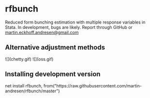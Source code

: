 # rfbunch
Reduced form bunching estimation with multiple response variables in Stata. In development, bugs are likely. Report through GitHub or martin.eckhoff.andresen@gmail.com

<h2>Alternative adjustment methods</h2>
![](chetty.gif)
![](oss.gif)

<h2>Installing development version</h2>
net install rfbunch, from("https://raw.githubusercontent.com/martin-andresen/rfbunch/master")
